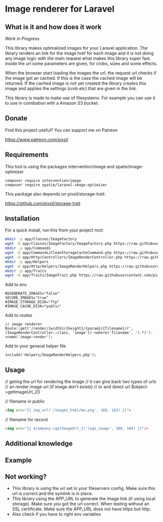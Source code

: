 # Image renderer for Laravel

## What is it and how does it work

*Work in Progress*

This library makes optimalized images for your Laravel application. The library renders an link for the image href for each image and it is not doing any image logic with the main request what makes this library super fast. Inside the url some parameters are given, for crobs, sizes and some effects.

When the browser start loading the images the url, the request url checks if the image got an cached. If this is the case the cached image will be returned. If the cached image is not yet created the library creates this image and applies the settings (crob etc) that are given in the link.

This library is made to make use of filesystems. For example you can use it to use in comibation with a Amazon S3 bucket.

## Donate

Find this project useful? You can support me on Patreon

https://www.patreon.com/pixsil

## Requirements

This tool is using the packages intervention/image and spatie/image-optimizer

```
composer require intervention/image
composer require spatie/laravel-image-optimizer
```

This package also depends on pixsil/storage-trait:

https://github.com/pixsil/storage-trait

## Installation

For a quick install, run this from your project root:
```bash
mkdir -p app/Classes/ImageFactory
wget -O app/Classes/ImageFactory/ImageFactory.php https://raw.githubusercontent.com/pixsil/image-renderer/main/Classes/ImageFactory/ImageFactory.php
mkdir -p app/Commands
wget -O app/Commands/CleanStorageCacheCommand.php https://raw.githubusercontent.com/pixsil/image-renderer/main/Commands/CleanStorageCacheCommand.php
wget -O app/Http/Controllers/ImageRenderController.php https://raw.githubusercontent.com/pixsil/image-renderer/main/Controllers/ImageRenderController.php
mkdir -p app/Helpers
wget -O app/Http/Helpers/ImageRenderHelpers.php https://raw.githubusercontent.com/pixsil/image-renderer/main/Helpers/ImageRenderHelpers.php
mkdir -p app/Traits
wget -O app/Traits/ImageTrait.php https://raw.githubusercontent.com/pixsil/image-renderer/main/Traits/ImageTrait.php
```

Add to env
```
REGENERATE_IMAGES="false"
SECURE_IMAGES="true"
#IMAGE_STORAGE_DISK="ftp"
#IMAGE_CACHE_DISK="public"
```

Add to routes
```
// image renderer
Route::get('/render/{width}/{height}/{param}/{filename}/r', [ImageRenderController::class, 'image'])->where('filename', '(.*)')->name('image-render');
```

Add to your general helper file
```
include('Helpers/ImageRenderHelpers.php');
```

## Usage

// geting the url for rendering the image
// it can give back two types of urls
// an render image url (if image don’t exists)
// or and direct url
$object->getImageUrl_2()

// filename in public
```html
<Img src="{{ img_url('/images_html/me.png', 168, 183) }}">
```

// filename for record

```html
<img src="{{ $company->getImageUrl_2('logo_image', 208, 104) }}"/>
```

## Additional knowledge

## Example

## Not working?

- This library is using the url set in your fileservers config. Make sure this url is correct and the symlink is in place.
- This library using the APP_URL to generate the image link (if using local storage). Make sure you got the url correct. When testing without an SSL certificate. Make sure the APP_URL does not have https but http.
- Also check if you have to right env variables
